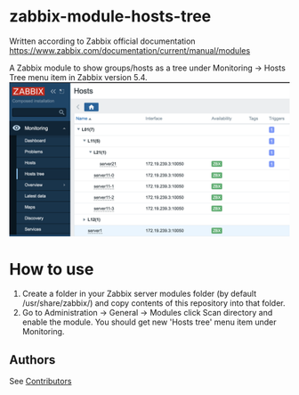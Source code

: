 # zabbix-module-hosts-tree
Written according to Zabbix official documentation <https://www.zabbix.com/documentation/current/manual/modules>

A Zabbix module to show groups/hosts as a tree under Monitoring -> Hosts Tree menu item in Zabbix version 5.4.
![screenshot](screenshots/zabbix-module-hosts-tree-1.png)

# How to use
1) Create a folder in your Zabbix server modules folder (by default /usr/share/zabbix/) and copy contents of this repository into that folder.
2) Go to Administration -> General -> Modules click Scan directory and enable the module. You should get new 'Hosts tree' menu item under Monitoring.

## Authors
See [Contributors](https://github.com/BGmot/zabbix-module-hosts-tree/graphs/contributors)
